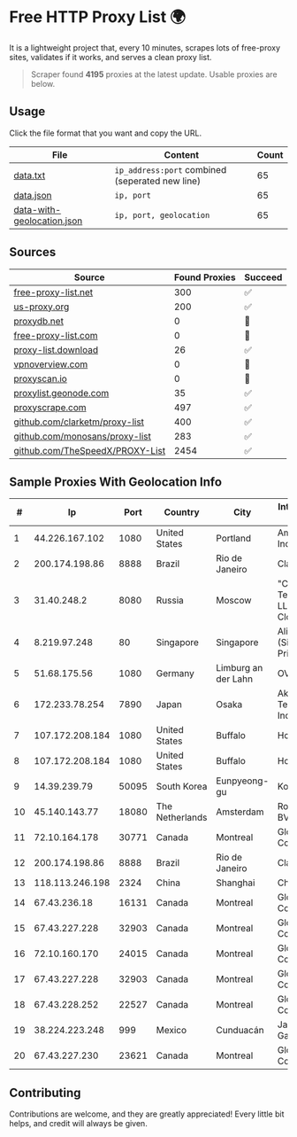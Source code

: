
# Free HTTP Proxy List 🌍

It is a lightweight project that, every 10 minutes, scrapes lots of free-proxy sites, validates if it works, and serves a clean proxy list.


> Scraper found **4195** proxies at the latest update. Usable proxies are below.

## Usage

Click the file format that you want and copy the URL.


|File|Content|Count|
|----|-------|-----|
|[data.txt](https://raw.githubusercontent.com/themiralay/Proxy-List-World/master/data.txt)|`ip_address:port` combined (seperated new line)|65|
|[data.json](https://raw.githubusercontent.com/themiralay/Proxy-List-World/master/data.json)|`ip, port`|65|
|[data-with-geolocation.json](https://raw.githubusercontent.com/themiralay/Proxy-List-World/master/data-with-geolocation.json)|`ip, port, geolocation`|65|

## Sources

|Source|Found Proxies|Succeed|
|------|-------------|-------|
|[free-proxy-list.net](https://free-proxy-list.net)|300|✅|
|[us-proxy.org](https://www.us-proxy.org)|200|✅|
|[proxydb.net](http://proxydb.net)|0|🚫|
|[free-proxy-list.com](https://free-proxy-list.com/?page=&port=&type%5B%5D=http&type%5B%5D=https&up_time=0&search=Search)|0|🚫|
|[proxy-list.download](https://www.proxy-list.download/HTTP)|26|✅|
|[vpnoverview.com](https://vpnoverview.com/privacy/anonymous-browsing/free-proxy-servers)|0|🚫|
|[proxyscan.io](https://www.proxyscan.io)|0|🚫|
|[proxylist.geonode.com](https://proxylist.geonode.com/api/proxy-list?limit=300&page=1&sort_by=lastChecked&sort_type=desc&protocols=http,https)|35|✅|
|[proxyscrape.com](https://api.proxyscrape.com/v2/?request=displayproxies&protocol=http&timeout=10000&country=all&ssl=all&anonymity=all)|497|✅|
|[github.com/clarketm/proxy-list](https://raw.githubusercontent.com/clarketm/proxy-list/master/proxy-list-raw.txt)|400|✅|
|[github.com/monosans/proxy-list](https://raw.githubusercontent.com/monosans/proxy-list/main/proxies/http.txt)|283|✅|
|[github.com/TheSpeedX/PROXY-List](https://raw.githubusercontent.com/TheSpeedX/PROXY-List/master/http.txt)|2454|✅|


## Sample Proxies With Geolocation Info

|#|Ip|Port|Country|City|Internet Service Provider|
|-|--|----|-------|----|-------------------------|
|1|44.226.167.102|1080|United States|Portland|Amazon.com, Inc.|
|2|200.174.198.86|8888|Brazil|Rio de Janeiro|Claro S.A|
|3|31.40.248.2|8080|Russia|Moscow|"Cloud Technologies" LLC trading as Cloud.ru|
|4|8.219.97.248|80|Singapore|Singapore|Alibaba Cloud (Singapore) Private Limited|
|5|51.68.175.56|1080|Germany|Limburg an der Lahn|OVH SAS|
|6|172.233.78.254|7890|Japan|Osaka|Akamai Technologies, Inc.|
|7|107.172.208.184|1080|United States|Buffalo|HostPapa|
|8|107.172.208.184|1080|United States|Buffalo|HostPapa|
|9|14.39.239.79|50095|South Korea|Eunpyeong-gu|Korea Telecom|
|10|45.140.143.77|18080|The Netherlands|Amsterdam|RoyaleHosting BV|
|11|72.10.164.178|30771|Canada|Montreal|GloboTech Communications|
|12|200.174.198.86|8888|Brazil|Rio de Janeiro|Claro S.A|
|13|118.113.246.198|2324|China|Shanghai|Chinanet|
|14|67.43.236.18|16131|Canada|Montreal|GloboTech Communications|
|15|67.43.227.228|32903|Canada|Montreal|GloboTech Communications|
|16|72.10.160.170|24015|Canada|Montreal|GloboTech Communications|
|17|67.43.227.228|32903|Canada|Montreal|GloboTech Communications|
|18|67.43.228.252|22527|Canada|Montreal|GloboTech Communications|
|19|38.224.223.248|999|Mexico|Cunduacán|Javier Tamayo Garcia|
|20|67.43.227.230|23621|Canada|Montreal|GloboTech Communications|



## Contributing

Contributions are welcome, and they are greatly appreciated! Every
little bit helps, and credit will always be given.

